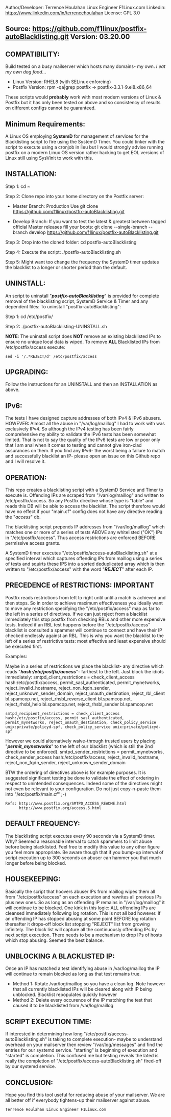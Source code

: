 Author/Developer: Terrence Houlahan Linux Engineer F1Linux.com
Linkedin:	https://www.linkedin.com/in/terrencehoulahan
License: GPL 3.0

Source:  https://github.com/f1linux/postfix-autoBlacklisting.git
Version: 03.20.00
----

COMPATIBILITY:
--
Build tested on a busy mailserver which hosts many domains- my own. _I eat my own dog food_...

- Linux Version: RHEL8 (with SELinux enforcing)
- Postfix Version: rpm -qa|grep postfix -> postfix-3.3.1-9.el8.x86_64

These scripts would **probably** work with most modern versions of Linux & Postfix but it has only been tested on above and so consistency
of results on different configs cannot be guaranteed.

Minimum Requirements:
--
A Linux OS employing **SystemD** for management of services for the Blacklisting script to fire using the SystemD Timer.
You could tinker with the script to execute using a cronjob in lieu but I would strongly advise running postfix on a modern Linux OS version
rather hacking to get EOL versions of Linux still using SysVinit to work with this.

INSTALLATION:
--
Step 1: 
	cd ~

Step 2: Clone repo into your home directory on the Postfix server:

- Master Branch: Production Use
    git clone https://github.com/f1linux/postfix-autoBlacklisting.git
	
- Develop Branch: If you want to test the latest & greatest between tagged official Master releases fill your boots: 
    git clone --single-branch --branch develop https://github.com/f1linux/postfix-autoBlacklisting.git

Step 3: Drop into the cloned folder:
	cd postfix-autoBlacklisting

Step 4: Execute the script:
	./postfix-autoBlacklisting.sh

Step 5: Might want too change the frequency the SystemD timer updates the blacklist to a longer or shorter period than the default.


UNINSTALL:
--
An script to uninstall "***postfix-autoBlacklisting***" is provided for complete removal of the blacklisting script, SystemD Service & Timer and any dependent files:
To uninstall "postfix-autoBlacklisting":

Step 1:
	cd /etc/postfix/

Step 2:
	./postfix-autoBlacklisting-UNINSTALL.sh	

**NOTE**: The uninstall script does **NOT** remove an existing blacklisted IPs to ensure no unique local data is wiped.
To remove **ALL** Blacklisted IPs from /etc/postfix/access execute:
			
	sed -i '/.*REJECT/d' /etc/postfix/access
	

UPGRADING:
--
Follow the instructions for an UNINSTALL and then an INSTALLATION as above.


IPv6:
--
The tests I have designed capture addresses of both IPv4 & IPv6 abusers.
HOWEVER: Almost all the abuse in "/var/log/maillog" I had to work with was exclusively IPv4.
So although the IPv4 testing has been fairly comprehensive my ability to validate the IPv6 tests has been somewhat limited.
That is not to say the quality of the IPv6 tests are low or poor only that I  am anal when it comes to testing and cannot give iron-clad assurances on them.
If you find any IPv6- the worst being a failure to match and successfully blacklist an IP- please open an issue on this Github repo and I will resolve it.


OPERATION:
--
This repo creates a blacklisting script with a SystemD Service and Timer to execute is. Offending IPs are scraped from "/var/log/maillog" and
written to /etc/postfix/access.  So any Postfix directive whose type is "table" and reads this DB will be able to access the blacklist.
The script therefore would have no effect if your "main.cf" config does not have any directive reading the "_access_" db.

The blacklisting script prepends IP addresses from "/var/log/maillog" which matches one or more of a series of tests ABOVE any whitelisted ("OK") IPs in "/etc/postfix/access".
Thus access restrictions are enforced BEFORE permissive access grants.

A SystemD timer executes "/etc/postfix/access-autoBlacklisting.sh" at a specified interval which captures offending IPs from maillog using a series of tests and
squirts these IPS into a sorted deduplicated array which is then written to "/etc/postfix/access" with the word "***REJECT***" after each IP.


PRECEDENCE of RESTRICTIONS: IMPORTANT
--
Postfix reads restrictions from left to right until until a match is achieved and then stops.
So in order to achieve maximum effectiveness you ideally want to move any restriction specifying the "/etc/postfix/access" map as far to the left in a series of directives.
If we can just reject from a blacklist immediately this stop postfix from checking RBLs and other more expensive tests. Indeed if an RBL test happens before the
"/etc/postfix/access" blacklist is consulted a spammer will continue to connect and have their IP checked endlessly against an RBL. This is why you want the blacklist
to the left of a series of restrictive tests: most effective and least expensive should be executed first.

Examples:

Maybe in a series of restrictions we place the blacklist- any directive which reads "***hash:/etc/postfix/access***"- farthest to the left. Just block the idiots immediately:
    smtpd_client_restrictions = check_client_access hash:/etc/postfix/access, permit_sasl_authenticated, permit_mynetworks, reject_invalid_hostname, reject_non_fqdn_sender, reject_unknown_sender_domain, reject_unauth_destination, reject_rbl_client bl.spamcop.net, reject_rhsbl_reverse_client bl.spamcop.net, reject_rhsbl_helo bl.spamcop.net, reject_rhsbl_sender bl.spamcop.net

    smtpd_recipient_restrictions = check_client_access hash:/etc/postfix/access, permit_sasl_authenticated, permit_mynetworks, reject_unauth_destination, check_policy_service unix:private/policyd-spf, check_policy_service unix:private/policyd-spf

However we could alternatively waive-through trusted users by placing "***permit_mynetworks***" to the left of our blacklist (which is still the 2nd directive to be enforced).
    smtpd_sender_restrictions = permit_mynetworks, check_sender_access hash:/etc/postfix/access, reject_invalid_hostname, reject_non_fqdn_sender, reject_unknown_sender_domain

BTW the ordering of directives above is for example purposes. It is suggested significant testing be done to validate the effect of ordering in respect to unintended consequences.
Indeed some of the directives  might not even be relevant to your configuration. Do not just copy-n-paste them into "/etc/postfix/main.cf" ;-)

    Refs: http://www.postfix.org/SMTPD_ACCESS_README.html
          http://www.postfix.org/access.5.html

DEFAULT FREQUENCY:
--
The blacklisting script executes every 90 seconds via a SystemD timer. Why? Seemed a reasonable interval to catch spammers to limit abuse before being blacklisted.
Feel free to modify this value to any other figure you feel more appropriate.
Be aware though that if you bump-up interval of script execution up to 300 seconds an abuser can hammer you that much longer before being blocked.


HOUSEKEEPING:
--
Basically the script that hoovers abuser IPs from maillog wipes them all from "/etc/postfix/access" on each execution and rewrites all previous IPs plus new ones.
So as long as an offending IP remains in "/var/log/maillog" it will continue to be blocked. One kink in this logic: ALL offending IPs are cleansed immediately following log rotation.
This is not all bad however. If an offending IP has stopped abusing at some point BEFORE log rotation thereafter it drops-off block list stopping "REJECT" list from growing infinitely.
The block list will capture all the continuously offending IPs by next script execution. There needs to be a mechanism to drop IPs of hosts which stop abusing. Seemed the best balance.


UNBLOCKING A BLACKLISTED IP:
--
Once an IP has matched a test identifying abuse in /var/log/maillog the IP will continue to remain blocked as long as that test remains true.

- Method 1: Rotate /var/log/maillog so you have a clean log. Note however that all currently blacklisted IPs will be cleared along with IP being unblocked. Blacklist repopulates quickly however
- Method 2: Delete every occurence of the IP matching the test that caused it to be blacklisted from /var/log/maillog


SCRIPT EXECUTION TIME:
--
If interested in determining how long "/etc/postfix/access-autoBlacklisting.sh" is taking to complete execution- maybe to understand overhead on your mailserver
then review "/var/log/messages" and find the entries for our systemd service. "starting" is beginning of execution and "started" is completion.
This confused me but testing reveals the lated is really the completion of "/etc/postfix/access-autoBlacklisting.sh" fired-off by our systemd service.


CONCLUSION:
--
Hope you find this tool useful for reducing abuse of your mailserver. We are all better off if everybody tightens-up their mailserver against abuse.

	Terrence Houlahan Linux Engineer F1Linux.com